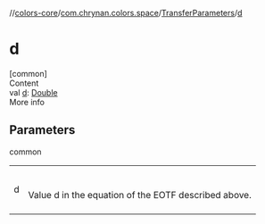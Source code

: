 //[colors-core](../../../index.md)/[com.chrynan.colors.space](../index.md)/[TransferParameters](index.md)/[d](d.md)



# d  
[common]  
Content  
val [d](d.md): [Double](https://kotlinlang.org/api/latest/jvm/stdlib/kotlin/-double/index.html)  
More info  


## Parameters  
  
common  
  
| | |
|---|---|
| <a name="com.chrynan.colors.space/TransferParameters/d/#/PointingToDeclaration/"></a>d| <a name="com.chrynan.colors.space/TransferParameters/d/#/PointingToDeclaration/"></a><br><br>Value d in the equation of the EOTF described above.<br><br>|
  
  



